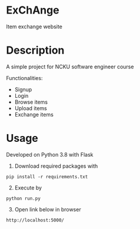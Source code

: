 # ExChAnge
Item exchange website
# Description
A simple project for NCKU software engineer course

Functionalities:
* Signup
* Login
* Browse items
* Upload items
* Exchange items
# Usage
Developed on Python 3.8 with Flask
1. Download required packages with
```
pip install -r requirements.txt
```
2. Execute by
```
python run.py
```
3. Open link below in browser
```
http://localhost:5000/
```
